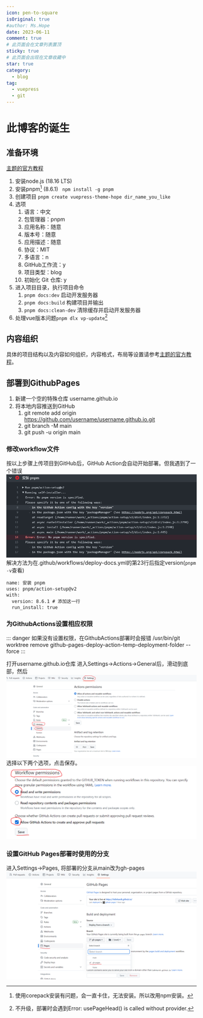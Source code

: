 ```yaml
---
icon: pen-to-square
isOriginal: true
#author: Ms.Hope
date: 2023-06-11
comment: true
# 此页面会在文章列表置顶
sticky: true
# 此页面会出现在文章收藏中
star: true
category:
  - blog
tag:
  - vuepress
  - git
---
```


# 此博客的诞生

## 准备环境
[主题的官方教程](https://theme-hope.vuejs.press/zh/cookbook/tutorial/)
1. 安装node.js (18.16 LTS)
2. 安装pnpm[^1] (8.6.1) ` npm install -g pnpm`
3. 创建项目 `pnpm create vuepress-theme-hope dir_name_you_like`
4. 选项
	1. 语言：中文
	2. 包管理器：pnpm
	3. 应用名称：随意
	4. 版本号：随意
	5. 应用描述：随意
	6. 协议：MIT
	7. 多语言：n
	8. GitHub工作流：y
	9. 项目类型：blog
	10. 初始化 Git 仓库: y
5. 进入项目目录，执行项目命令
	1. `pnpm docs:dev` 启动开发服务器
	2. `pnpm docs:build` 构建项目并输出
	3. `pnpm docs:clean-dev` 清除缓存并启动开发服务器
6. 处理vue版本问题`pnpm dlx vp-update`[^2]

## 内容组织
具体的项目结构以及内容如何组织，内容格式，布局等设置请参考[主题的官方教程](https://theme-hope.vuejs.press/zh/cookbook/tutorial/)。

## 部署到GithubPages
1. 新建一个空的特殊仓库 username.github.io
2. 将本地内容推送到GitHub
	1. git remote add origin https://github.com/username/username.github.io.git
	2. git branch -M main
	3. git push -u origin main

### 修改workflow文件
按以上步骤上传项目到GitHub后，GitHub Action会自动开始部署。但我遇到了一个错误
![](/assets/images/how_to_create_this_blog_4.png)解决方法为在.github/workflows/deploy-docs.yml的第23行后指定version(`pnpm -v`查看)
```
name: 安装 pnpm
uses: pnpm/action-setup@v2
with:
  version: 8.6.1 # 添加这一行
  run_install: true
```

### 为GithubActions设置相应权限
::: danger
如果没有设置权限，在GithubActions部署时会报错
/usr/bin/git worktree remove github-pages-deploy-action-temp-deployment-folder --force
:::

打开username.github.io仓库
进入Settings->Actions->General后，滑动到底部，然后
![](/assets/images/how_to_create_this_blog_1.png)选择以下两个选项，点击保存。
![](/assets/images/how_to_create_this_blog_2.png)
### 设置GitHub Pages部署时使用的分支
进入Settings->Pages, 将部署的分支从main改为gh-pages
![](/assets/images/how_to_create_this_blog_3.png)

[^1]: 使用corepack安装有问题，会一直卡住，无法安装。所以改用npm安装。
[^2]: 不升级，部署时会遇到Error: usePageHead() is called without provider.